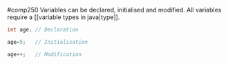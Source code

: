 #comp250 
Variables can be declared, initialised and modified. All variables require a [[variable types in java|type]].

```java
int age; // Declaration

age=5;   // Initialisation

age++;   // Modification
```
